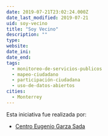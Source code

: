 ```yaml
---
date: 2019-07-21T23:02:24.000Z
date_last_modified: 2019-07-21
uid: soy-vecino
title: "Soy Vecino"
description: ""
type: 
website: 
date_ini: 
date_end: 
tags:
  - monitoreo-de-servicios-publicos
  - mapeo-ciudadano
  - participación-ciudadana
  - uso-de-datos-abiertos
cities: 
  - Monterrey
---
```


Esta iniciativa fue realizada por:

- [Centro Eugenio Garza Sada](/organizaciones/centro-eugenio-garza-sada)

